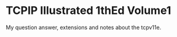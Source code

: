 TCPIP Illustrated 1thEd Volume1
================================
My question answer, extensions and notes about the tcpv11e.
